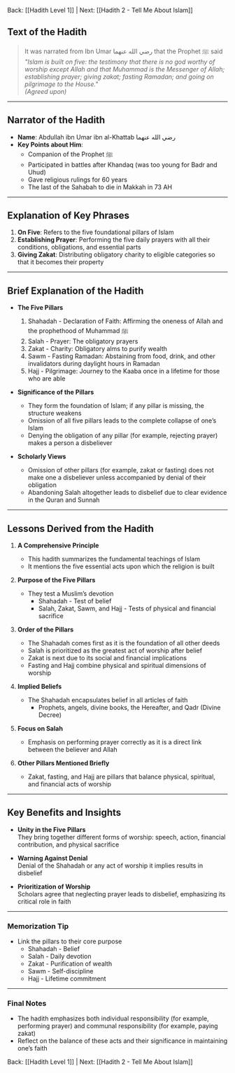 Back: [[Hadith Level 1]] | Next: [[Hadith 2 - Tell Me About Islam]]

## Text of the Hadith
> It was narrated from Ibn Umar رضي الله عنهما that the Prophet ﷺ said  
> *"Islam is built on five: the testimony that there is no god worthy of worship except Allah and that Muhammad is the Messenger of Allah; establishing prayer; giving zakat; fasting Ramadan; and going on pilgrimage to the House."*  
> *(Agreed upon)*

---

## Narrator of the Hadith
- **Name**: Abdullah ibn Umar ibn al-Khattab رضي الله عنهما  
- **Key Points about Him**:  
  - Companion of the Prophet ﷺ  
  - Participated in battles after Khandaq (was too young for Badr and Uhud)  
  - Gave religious rulings for 60 years  
  - The last of the Sahabah to die in Makkah in 73 AH  

---

## Explanation of Key Phrases
1. **On Five**: Refers to the five foundational pillars of Islam  
2. **Establishing Prayer**: Performing the five daily prayers with all their conditions, obligations, and essential parts  
3. **Giving Zakat**: Distributing obligatory charity to eligible categories so that it becomes their property  

---

## Brief Explanation of the Hadith
- **The Five Pillars**  
  1. Shahadah - Declaration of Faith: Affirming the oneness of Allah and the prophethood of Muhammad ﷺ  
  2. Salah - Prayer: The obligatory prayers  
  3. Zakat - Charity: Obligatory alms to purify wealth  
  4. Sawm - Fasting Ramadan: Abstaining from food, drink, and other invalidators during daylight hours in Ramadan  
  5. Hajj - Pilgrimage: Journey to the Kaaba once in a lifetime for those who are able  

- **Significance of the Pillars**  
  - They form the foundation of Islam; if any pillar is missing, the structure weakens  
  - Omission of all five pillars leads to the complete collapse of one’s Islam  
  - Denying the obligation of any pillar (for example, rejecting prayer) makes a person a disbeliever  

- **Scholarly Views**  
  - Omission of other pillars (for example, zakat or fasting) does not make one a disbeliever unless accompanied by denial of their obligation  
  - Abandoning Salah altogether leads to disbelief due to clear evidence in the Quran and Sunnah  

---

## Lessons Derived from the Hadith
1. **A Comprehensive Principle**  
   - This hadith summarizes the fundamental teachings of Islam  
   - It mentions the five essential acts upon which the religion is built  

2. **Purpose of the Five Pillars**  
   - They test a Muslim’s devotion  
     - Shahadah - Test of belief  
     - Salah, Zakat, Sawm, and Hajj - Tests of physical and financial sacrifice  

3. **Order of the Pillars**  
   - The Shahadah comes first as it is the foundation of all other deeds  
   - Salah is prioritized as the greatest act of worship after belief  
   - Zakat is next due to its social and financial implications  
   - Fasting and Hajj combine physical and spiritual dimensions of worship  

4. **Implied Beliefs**  
   - The Shahadah encapsulates belief in all articles of faith  
     - Prophets, angels, divine books, the Hereafter, and Qadr (Divine Decree)  

5. **Focus on Salah**  
   - Emphasis on performing prayer correctly as it is a direct link between the believer and Allah  

6. **Other Pillars Mentioned Briefly**  
   - Zakat, fasting, and Hajj are pillars that balance physical, spiritual, and financial acts of worship  

---

## Key Benefits and Insights
- **Unity in the Five Pillars**  
  They bring together different forms of worship: speech, action, financial contribution, and physical sacrifice  

- **Warning Against Denial**  
  Denial of the Shahadah or any act of worship it implies results in disbelief  

- **Prioritization of Worship**  
  Scholars agree that neglecting prayer leads to disbelief, emphasizing its critical role in faith  

---

### Memorization Tip
- Link the pillars to their core purpose  
  - Shahadah - Belief  
  - Salah - Daily devotion  
  - Zakat - Purification of wealth  
  - Sawm - Self-discipline  
  - Hajj - Lifetime commitment  

---

### Final Notes
- The hadith emphasizes both individual responsibility (for example, performing prayer) and communal responsibility (for example, paying zakat)  
- Reflect on the balance of these acts and their significance in maintaining one’s faith  

Back: [[Hadith Level 1]] | Next: [[Hadith 2 - Tell Me About Islam]]